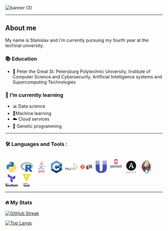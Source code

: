 ![banner (3)](https://github.com/coockie273/coockie273/assets/103525603/cc648f97-1b22-46ff-b75d-d2c1ffcb8369)

---
## About me

My name is Stanislav and i'm currently pursuing my fourth year at the techinal university.

### 📚 Education
- 🏫 Peter the Great St. Petersburg Polytechnic University, Institute of Computer Science and Cybersecurity, Artificial Intelligence systems and Supercomputing Technologies

### 🌱 I’m currently learning
- 📊 Data science
-  🤖Machine learning
- :cloud: Cloud services
- 🧬 Genetic programming
---
### :hammer_and_wrench: Languages and Tools :
<div>
  <img src="https://github.com/devicons/devicon/blob/master/icons/python/python-original.svg" title="Py" alt="Py" width="40" height="40"/>&nbsp;
  <img src="https://github.com/devicons/devicon/blob/master/icons/r/r-original.svg" title="R" alt="R" width="40" height="40"/>&nbsp;
  <img src="https://github.com/devicons/devicon/blob/master/icons/java/java-original-wordmark.svg" title="Java" alt="Java" width="40" height="40"/>&nbsp;
  <img src="https://github.com/devicons/devicon/blob/master/icons/cplusplus/cplusplus-original.svg" title="CP" alt="CP" width="40" height="40"/>&nbsp;
  <img src="https://github.com/devicons/devicon/blob/master/icons/mysql/mysql-original-wordmark.svg" title="My" alt="My" width="40" height="40"/>&nbsp;
  <img src="https://github.com/devicons/devicon/blob/master/icons/git/git-original-wordmark.svg" title="git" alt="git" width="40" height="40"/>&nbsp;
  <img src="https://github.com/devicons/devicon/blob/master/icons/unix/unix-original.svg" title="Unix" alt="Unix" width="40" height="40"/>&nbsp;
  <img src="https://github.com/devicons/devicon/blob/master/icons/openstack/openstack-original-wordmark.svg" title="OS" alt="OS" width="40" height="60"/>&nbsp;
  <img src="https://github.com/devicons/devicon/blob/master/icons/ansible/ansible-original-wordmark.svg" title="ansible" alt="ansible" width="40" height="40"/>&nbsp;
  <img src="https://github.com/devicons/devicon/blob/master/icons/jenkins/jenkins-original.svg" title="jenkins" alt="jenkins" width="40" height="40"/>&nbsp;
  <img src="https://github.com/devicons/devicon/blob/master/icons/terraform/terraform-original-wordmark.svg" title="terra" alt="terra" width="40" height="40"/>&nbsp;
  <img src="https://github.com/devicons/devicon/blob/master/icons/vault/vault-original-wordmark.svg" title="vault" alt="vault" width="40" height="40"/>&nbsp;
</div>

---

### :fire: My Stats 

[![GitHub Streak](http://github-readme-streak-stats.herokuapp.com?user=coockie273&theme=dark&border_radius=4.9&mode=weekly&exclude_days=Sun%2CMon%2CTue%2CWed%2CThu%2CFri)](https://git.io/streak-stats)

[![Top Langs](https://github-readme-stats.vercel.app/api/top-langs/?username=coockie273&layout=compact&theme=vision-friendly-dark)](https://github.com/anuraghazra/github-readme-stats)



